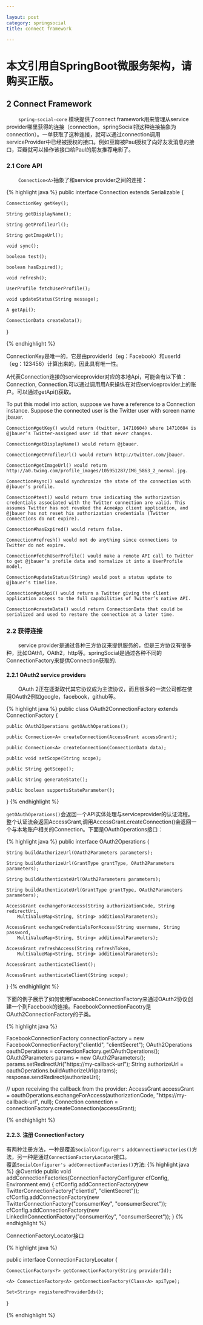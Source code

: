 ```yaml
---

layout: post
category: springsocial
title: connect framework

---
```


# 本文引用自SpringBoot微服务架构，请购买正版。  

## 2 Connect Framework  

&#160;&#160;&#160;&#160;&#160;&#160;&#160;&#160;`spring-social-core` 模块提供了connect  framework用来管理从service provider哪里获得的连接（connection，springSocial把这种连接抽象为connection）。一单获取了这种连接，就可以通过connection调用serviceProvider中已经被授权的接口。例如豆瓣被Paul授权了向好友发消息的接口，豆瓣就可以操作该接口给Paul的朋友推荐电影了。  

### 2.1 Core API  

&#160;&#160;&#160;&#160;&#160;&#160;&#160;&#160;`Connection<A>`抽象了和service provider之间的连接：  

{% highlight java %}
public interface Connection<A> extends Serializable {

    ConnectionKey getKey();

    String getDisplayName();

    String getProfileUrl();

    String getImageUrl();

    void sync();

    boolean test();

    boolean hasExpired();

    void refresh();

    UserProfile fetchUserProfile();

    void updateStatus(String message);

    A getApi();

    ConnectionData createData();

}

{% endhighlight %}  

ConnectionKey是唯一的，它是由providerId（eg：Facebook）和userId（eg：123456）计算出来的，因此具有唯一性。  

A代表Connection连接的serviceprovider对应的本地Api，可能会有以下值：Connection<Facebook>, Connection<Twitter>.可以通过调用用A来操纵在对应serviceprovider上的账户。可以通过getApi()获取。  



To put this model into action, suppose we have a reference to a Connection<Twitter> instance. Suppose the connected user is the Twitter user with screen name jbauer.

    Connection#getKey() would return (twitter, 14710604) where 14710604 is @jbauer’s Twitter-assigned user id that never changes.

    Connection#getDisplayName() would return @jbauer.

    Connection#getProfileUrl() would return http://twitter.com/jbauer.

    Connection#getImageUrl() would return http://a0.twimg.com/profile_images/105951287/IMG_5863_2_normal.jpg.

    Connection#sync() would synchronize the state of the connection with @jbauer’s profile.

    Connection#test() would return true indicating the authorization credentials associated with the Twitter connection are valid. This assumes Twitter has not revoked the AcmeApp client application, and @jbauer has not reset his authorization credentials (Twitter connections do not expire).

    Connection#hasExpired() would return false.

    Connection#refresh() would not do anything since connections to Twitter do not expire.

    Connection#fetchUserProfile() would make a remote API call to Twitter to get @jbauer’s profile data and normalize it into a UserProfile model.

    Connection#updateStatus(String) would post a status update to @jbauer’s timeline.

    Connection#getApi() would return a Twitter giving the client application access to the full capabilities of Twitter’s native API.

    Connection#createData() would return ConnectionData that could be serialized and used to restore the connection at a later time.  
    
### 2.2 获得连接  

&#160;&#160;&#160;&#160;&#160;&#160;&#160;&#160;service provider是通过各种三方协议来提供服务的，但是三方协议有很多种，比如OAth1，OAth2，http等。springSocial是通过各种不同的ConnectionFactory来提供Connection获取的.  

#### 2.2.1 OAuth2 service providers  

&#160;&#160;&#160;&#160;&#160;&#160;&#160;&#160;OAuth 2正在逐渐取代其它协议成为主流协议，而且很多的一流公司都在使用OAuth2例如google，facebook，github等。  

{% highlight java %}
public class OAuth2ConnectionFactory<A> extends ConnectionFactory<A> {

    public OAuth2Operations getOAuthOperations();

    public Connection<A> createConnection(AccessGrant accessGrant);

    public Connection<A> createConnection(ConnectionData data);

    public void setScope(String scope);

    public String getScope();

    public String generateState();

    public boolean supportsStateParameter();

}
{% endhighlight  %}  


`getOAuthOperations()`会返回一个API实体处理与serviceprovider的认证流程。整个认证流会返回AccessGrant,调用AccessGrant.createConnection()会返回一个与本地账户相关的Connection。下面是OAuthOperations接口：  

{% highlight java %}
public interface OAuth2Operations {

    String buildAuthorizeUrl(OAuth2Parameters parameters);

    String buildAuthorizeUrl(GrantType grantType, OAuth2Parameters parameters);

    String buildAuthenticateUrl(OAuth2Parameters parameters);

    String buildAuthenticateUrl(GrantType grantType, OAuth2Parameters parameters);

    AccessGrant exchangeForAccess(String authorizationCode, String redirectUri,
        MultiValueMap<String, String> additionalParameters);

    AccessGrant exchangeCredentialsForAccess(String username, String password,
        MultiValueMap<String, String> additionalParameters);

    AccessGrant refreshAccess(String refreshToken,
        MultiValueMap<String, String> additionalParameters);

    AccessGrant authenticateClient();

    AccessGrant authenticateClient(String scope);

}
{% endhighlight %}  

下面的例子展示了如何使用FacebookConnectionFactory来通过OAuth2协议创建一个到Facebook的连接。FacebookConnectionFacotry是OAuth2ConnectionFactory的子类。  

{% highlight java  %}

FacebookConnectionFactory connectionFactory =
    new FacebookConnectionFactory("clientId", "clientSecret");
OAuth2Operations oauthOperations = connectionFactory.getOAuthOperations();
OAuth2Parameters params = new OAuth2Parameters();
params.setRedirectUri("https://my-callback-url");
String authorizeUrl = oauthOperations.buildAuthorizeUrl(params);
response.sendRedirect(authorizeUrl);

// upon receiving the callback from the provider:
AccessGrant accessGrant = oauthOperations.exchangeForAccess(authorizationCode, "https://my-callback-url", null);
Connection<Facebook> connection = connectionFactory.createConnection(accessGrant);

{% endhighlight %}  

#### 2.2.3. 注册 ConnectionFactory  


有两种注册方法，一种是覆盖`SocialConfigurer's addConnectionFactories()`方法，另一种是通过`ConnectionFactoryLocator`接口。  
覆盖`SocialConfigurer's addConnectionFactories()`方法:
{% highlight java %}
@Override
public void addConnectionFactories(ConnectionFactoryConfigurer cfConfig, Environment env) {
	cfConfig.addConnectionFactory(new TwitterConnectionFactory("clientId", "clientSecret"));
	cfConfig.addConnectionFactory(new TwitterConnectionFactory("consumerKey", "consumerSecret"));
	cfConfig.addConnectionFactory(new LinkedInConnectionFactory("consumerKey", "consumerSecret"));
}
{% endhighlight %}  

ConnectionFactoryLocator接口  

{% highlight java %}


public interface ConnectionFactoryLocator {

    ConnectionFactory<?> getConnectionFactory(String providerId);

    <A> ConnectionFactory<A> getConnectionFactory(Class<A> apiType);

    Set<String> registeredProviderIds();

}


{% endhighlight %}

